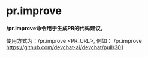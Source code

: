 
# pr.improve
**/pr.improve命令用于生成PR的代码建议。**

使用方式为：/pr.improve <PR_URL>, 例如：
/pr.improve https://github.com/devchat-ai/devchat/pull/301
